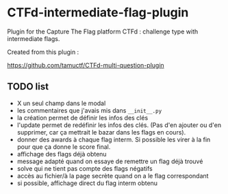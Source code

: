 # CTFd-intermediate-flag-plugin

Plugin for the Capture The Flag platform CTFd : challenge type with intermediate flags.

Created from this plugin :

https://github.com/tamuctf/CTFd-multi-question-plugin


## TODO list

 - X un seul champ dans le modal
 - les commentaires que j'avais mis dans `__init__.py`
 - la création permet de définir les infos des clés
 - l'update permet de redéfinir les infos des clés. (Pas d'en ajouter ou d'en supprimer, car ça mettrait le bazar dans les flags en cours).
 - donner des awards à chaque flag interm. Si possible les virer à la fin pour que ça donne le score final.
 - affichage des flags déjà obtenu
 - message adapté quand on essaye de remettre un flag déjà trouvé
 - solve qui ne tient pas compte des flags négatifs
 - accès au fichier/à la page secrète quand on a le flag correspondant
 - si possible, affichage direct du flag interm obtenu


